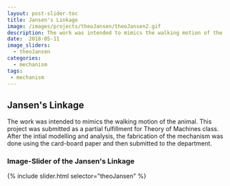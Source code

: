```yaml
---
layout: post-slider-toc
title: Jansen's Linkage  
image: /images/projects/theoJansen/theoJansen2.gif
description: The work was intended to mimics the walking motion of the animal. This project was submitted as a partial fulfillment for Theory of Machines class. 
date:  2018-05-11
image_sliders:
  - theoJansen
categories:
  - mechanism 
tags:
 - mechanism
---
```


## Jansen's Linkage

The work was intended to mimics the walking motion of the animal. This project was submitted as a partial fulfillment for Theory of Machines class. After the intial modelling and analysis, the fabrication of the mechanism was done using the card-board paper and then submitted to the department. 

<div>
<object data="{{ site.url }}{{ site.baseurl }}/images/projects/theoJansen/theoJansen2.gif" width="100%" height="100%" type="image/gif"></object>
</div>


### Image-Slider of the Jansen's Linkage 

{% include slider.html selector="theoJansen" %}



